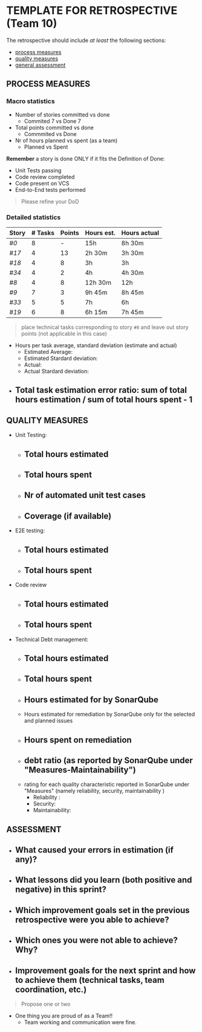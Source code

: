 TEMPLATE FOR RETROSPECTIVE (Team 10)
=====================================

The retrospective should include _at least_ the following
sections:

- [process measures](#process-measures)
- [quality measures](#quality-measures)
- [general assessment](#assessment)

## PROCESS MEASURES 

### Macro statistics

- Number of stories committed vs done 
  - Commited 7 vs Done 7
- Total points committed vs done 
  - Commmited  vs Done 
- Nr of hours planned vs spent (as a team)
  - Planned  vs Spent 

**Remember**  a story is done ONLY if it fits the Definition of Done:
 
- Unit Tests passing
- Code review completed
- Code present on VCS
- End-to-End tests performed

> Please refine your DoD 

### Detailed statistics

| Story | # Tasks | Points | Hours est. | Hours actual |
| ----- | ------- | ------ | ---------- | ------------ |
| _#0_  | 8       | -      | 15h        | 8h 30m       |
| _#17_ | 4       | 13     | 2h 30m     | 3h 30m       |
| _#18_ | 4       | 8      | 3h         | 3h           |
| _#34_ | 4       | 2      | 4h         | 4h 30m       |
| _#8_  | 4       | 8      | 12h 30m    | 12h          |
| _#9_  | 7       | 3      | 9h 45m     | 8h 45m       |
| _#33_ | 5       | 5      | 7h         | 6h           |
| _#19_ | 6       | 8      | 6h 15m     | 7h 45m       |


> place technical tasks corresponding to story `#0` and leave out story points (not applicable in this case)

- Hours per task average, standard deviation (estimate and actual)
  - Estimated Average: 
  - Estimated Stardard deviation: 
  - Actual: 
  - Actual Stardard deviation: 
- Total task estimation error ratio: sum of total hours estimation / sum of total hours spent - 1
  - 
  
## QUALITY MEASURES 

- Unit Testing:
  - Total hours estimated
    - 
  - Total hours spent
    - 
  - Nr of automated unit test cases
    - 
  - Coverage (if available)
    - 
- E2E testing:
  - Total hours estimated
    - 
  - Total hours spent
    - 
- Code review
  - Total hours estimated
    - 
  - Total hours spent
    - 
- Technical Debt management:
  - Total hours estimated
    - 
  - Total hours spent
    - 
  - Hours estimated for by SonarQube
    - 
  - Hours estimated for remediation by SonarQube only for the selected and planned issues 
  - Hours spent on remediation
    - 
  - debt ratio (as reported by SonarQube under "Measures-Maintainability")
    - 
  - rating for each quality characteristic reported in SonarQube under "Measures" (namely reliability, security, maintainability )
    - Reliability : 
    - Security: 
    - Maintainability: 


## ASSESSMENT

- What caused your errors in estimation (if any)?
  - 
- What lessons did you learn (both positive and negative) in this sprint?
  - 
- Which improvement goals set in the previous retrospective were you able to achieve? 
  - 
- Which ones you were not able to achieve? Why?
  - 
- Improvement goals for the next sprint and how to achieve them (technical tasks, team coordination, etc.)
  - 
> Propose one or two

- One thing you are proud of as a Team!!
  - Team working and communication were fine.
